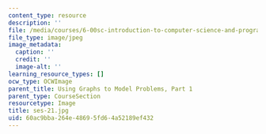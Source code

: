 ```yaml
---
content_type: resource
description: ''
file: /media/courses/6-00sc-introduction-to-computer-science-and-programming-spring-2011/60ac9bba264e48695fd64a52189ef432_ses-21.jpg
file_type: image/jpeg
image_metadata:
  caption: ''
  credit: ''
  image-alt: ''
learning_resource_types: []
ocw_type: OCWImage
parent_title: Using Graphs to Model Problems, Part 1
parent_type: CourseSection
resourcetype: Image
title: ses-21.jpg
uid: 60ac9bba-264e-4869-5fd6-4a52189ef432
---
```

